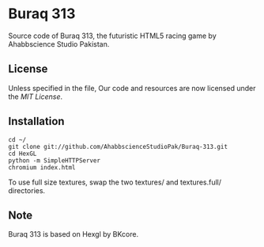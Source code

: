 Buraq 313
=========

Source code of Buraq 313, the futuristic HTML5 racing game by Ahabbscience Studio Pakistan.

## License

Unless specified in the file, Our code and resources are now licensed under the *MIT License*.

## Installation

	cd ~/
	git clone git://github.com/AhabbscienceStudioPak/Buraq-313.git
	cd HexGL
	python -m SimpleHTTPServer
	chromium index.html

To use full size textures, swap the two textures/ and textures.full/ directories.

## Note

Buraq 313 is based on Hexgl by BKcore.



